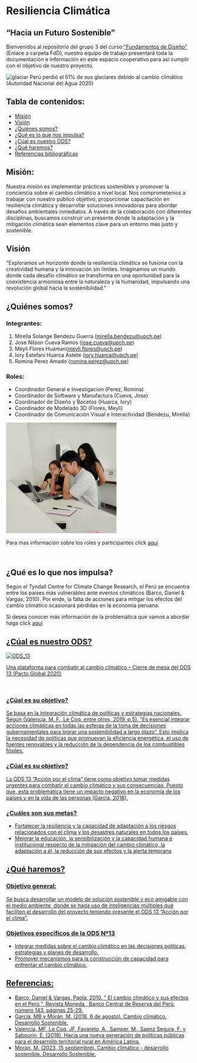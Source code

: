 <h1> Resiliencia Climática </h1>
<h2>“Hacia un Futuro Sostenible”</h2>
<p>Bienvenidos al repositorio del grupo 3 del curso:<a href="FdD/README.md">"Fundamentos de Diseño"</a>(Enlace a carpeta FdD), nuestro equipo de trabajo presentará toda la documentación e información en este espacio cooperativo para así cumplir con el objetivo de nuestro proyecto.</p>
<img src="https://www.ana.gob.pe/sites/default/files/styles/nodo_desarrollado760/public/noticia/images/ANA%201_1.jpg?itok=zvLWOpOB"  alt=glaciar>
Perú perdió el 51% de sus glaciares debido al cambio climático (Autoridad Nacional del Agua 2020)
<br>

<h2>Tabla de contenidos:</h2>
<ul>
<li><a href="#Mision">Misión</a></li>
<li><a href="#Vision">Visión</a></li>
<li><a href="#nosostros">¿Quiénes somos?</a></li>
<li><a href="#impulsa">¿Qué es lo que nos impulsa?</a></li>
<li><a href="#ODS">¿Cúal es nuestro ODS?</a></li>
<li><a href="#haremos">¿Qué haremos?</a></li>
<li><a href="#Referencias">Referencias bibliográficas</a></li>
</ul>
<h2 id="Mision">Misión:</h2>

Nuestra misión es implementar prácticas sostenibles y promover la conciencia sobre el cambio climático a nivel local. Nos comprometemos a trabajar con nuestro público objetivo, proporcionar capacitación en resiliencia climática y desarrollar soluciones innovadoras para abordar desafíos ambientales inmediatos. A través de la colaboración con diferentes disciplinas, buscamos construir un presente donde la adaptación y la mitigación climática sean elementos clave para un entorno más justo y sostenible.
<h2 id="vision">Visión</h2>
"Exploramos un horizonte donde la resiliencia climática se fusiona con la creatividad humana y la innovación sin límites. Imaginamos un mundo donde cada desafío climático se transforma en una oportunidad para la coexistencia armoniosa entre la naturaleza y la humanidad, impulsando una revolución global hacia la sostenibilidad."

<h2 id="nosotros">¿Quiénes somos?</h2>

### Integrantes:
1. Mirella Solange Bendezu Guerra (mirella.bendezu@upch.pe)
2. Jose Nilson Cueva Ramos (jose.cueva@upch.pe)
3. Meyli Flores Huaman(meyli.flores@upch.pe)
4. Iory Estefani Huarca Astete (iory.huarca@upch.pe)
5. Romina Perez Amado (romina.perez@upch.pe)
### Roles:
- Coordinador General e Investigacion (Perez, Romina)  
- Coordinador de Software y Manufactura (Cueva, Jose)
- Coordinador de Diseño y Bocetos (Huarca, Iory)
- Coordinador de Modelado 3D (Flores, Meyli)
- Coordinador de Comunicación Visual e Interactividad (Bendezu, Mirella)

<img src ="Imagenes/I_Readme_Original/IMG_1.jpg" width=300px alt="foto grupal">
<p>Para mas informacion sobre los roles y participantes click <a href="FdD/Entregables/Sobre_nosotros.md">aqui</a></p>
<br>

<h2 id="impulsa">¿Qué es lo que nos impulsa?</h2>
<p>Según el Tyndall Centre for Climate Change Research, el Perú se encuentra entre los países más vulnerables ante eventos climáticos (Barco, Daniel & Vargas, 2010). Por ende, la falta de acciones para mitigar los efectos del cambio climático ocasionará pérdidas en la economía peruana.</p>
<p>Si desea conocer más información de la problemática que vamos a abordar haga click <a href="Definicion_del_Problema/README.md">aqui</p>

<h2 id="ODS">¿Cúal es nuestro ODS?</h2>
<img src="https://pactoglobal-ecuador.org/wp-content/uploads/2020/09/banner-ods13.jpg" alt ="ODS_13">
<p>Una plataforma para combatir al cambio climático – Cierre de mesa del ODS 13 (Pacto Global 2020)</p>
<br>

<h3>¿Cúal es su objetivo?</h3>
<p>Se basa en la integración climática de políticas y estrategias nacionales. Según (Valencia, M. F., Le Coq, entre otros, 2019, p.5). “Es esencial integrar acciones climáticas en todas las esferas de la toma de decisiones gubernamentales para lograr una sostenibilidad a largo plazo”. Esto implica la necesidad de políticas que promuevan la eficiencia energética, el uso de fuentes renovables y la reducción de la dependencia de los combustibles fósiles.</p>

<h3>¿Cúal es su objetivo?</h3>
<p>La ODS 13 “Acción por el clima” tiene como objetivo tomar medidas urgentes para combatir el cambio climático y sus consecuencias. Puesto que, esta problemática tiene un impacto negativo en la economía de los países y en la vida de las personas (Garcia, 2018).</p>

<h3>¿Cuáles son sus metas?</h3>
<ul>
<li>Fortalecer la resiliencia y la capacidad de adaptación a los riesgos relacionados con el clima y los desastres naturales en todos los países.</li>
<li>Mejorar la educación, la sensibilización y la capacidad humana e institucional respecto de la mitigación del cambio climático, la adaptación a él, la reducción de sus efectos y la alerta temprana</li>
</ul>

<h2 id="haremos">¿Qué haremos?</h2>
<h3>Objetivo general:</h3>
<p>Se busca desarrollar un modelo de solución sostenible y eco amigable con el medio ambiente, donde se haga uso de inteligencias múltiples que faciliten el desarrollo del proyecto teniendo presente el ODS 13 “Acción por el clima”.</p>
<h3>Objetivos específicos de la ODS Nº13</h3>
<ul>
<li>Integrar medidas sobre el cambio climático en las decisiones políticas, estrategias y planes de desarrollo.</li>
<li>Promover mecanismos para la construcción de capacidad para enfrentar el cambio climático.</li>
</ul>

<h2 id="Referencias">Referencias:</h2>
<ul>
<li>Barco, Daniel & Vargas, Paola, 2010. " El cambio climático y sus efectos en el Perú ", Revista Moneda , Banco Central de Reserva del Perú, número 143, páginas 25-29.</li> 
<li>García, MB y Morán, M. (2018, 6 de agosto). Cambio climático. Desarrollo Sostenible.</li>
<li>Valencia, MF, Le Coq, JF, Favareto, A., Samper, M., Saenz Segura, F. y Sabourin, E. (2019). Hacia una nueva generación de políticas públicas para el desarrollo territorial rural en América Latina.</li> 
<li>Moran, M. (2023, 15 septiembre). Cambio climático - desarrollo sostenible. Desarrollo Sostenible.</li> 
</ul>
